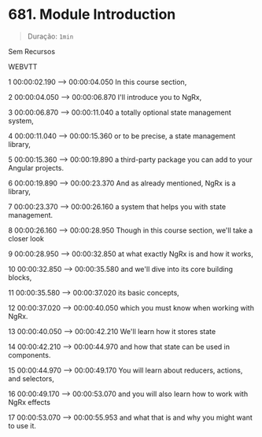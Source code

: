 # 681. Module Introduction

> Duração: `1min`

Sem Recursos

WEBVTT

1
00:00:02.190 --> 00:00:04.050
<v Narrator>In this course section,</v>

2
00:00:04.050 --> 00:00:06.870
I'll introduce you to NgRx,

3
00:00:06.870 --> 00:00:11.040
a totally optional state management system,

4
00:00:11.040 --> 00:00:15.360
or to be precise, a state management library,

5
00:00:15.360 --> 00:00:19.890
a third-party package you can add to your Angular projects.

6
00:00:19.890 --> 00:00:23.370
And as already mentioned, NgRx is a library,

7
00:00:23.370 --> 00:00:26.160
a system that helps you with state management.

8
00:00:26.160 --> 00:00:28.950
Though in this course section, we'll take a closer look

9
00:00:28.950 --> 00:00:32.850
at what exactly NgRx is and how it works,

10
00:00:32.850 --> 00:00:35.580
and we'll dive into its core building blocks,

11
00:00:35.580 --> 00:00:37.020
its basic concepts,

12
00:00:37.020 --> 00:00:40.050
which you must know when working with NgRx.

13
00:00:40.050 --> 00:00:42.210
We'll learn how it stores state

14
00:00:42.210 --> 00:00:44.970
and how that state can be used in components.

15
00:00:44.970 --> 00:00:49.170
You will learn about reducers, actions, and selectors,

16
00:00:49.170 --> 00:00:53.070
and you will also learn how to work with NgRx effects

17
00:00:53.070 --> 00:00:55.953
and what that is and why you might want to use it.

